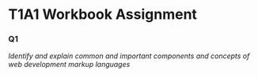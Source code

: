 # T1A1 Workbook Assignment

### **Q1**

*Identify and explain common and important components and concepts of web development markup languages*



